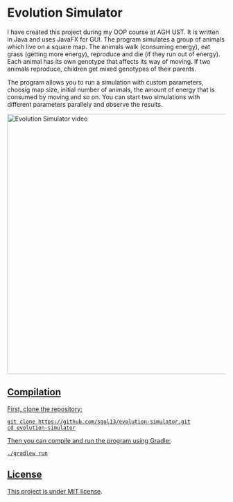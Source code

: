 # Evolution Simulator

I have created this project during my OOP course at AGH UST. It is written in Java and uses JavaFX for GUI. The program simulates a group of animals which live on a square map. The animals walk (consuming energy), eat grass (getting more energy), reproduce and die (if they run out of energy). Each animal has its own genotype that affects its way of moving. If two animals reproduce, children get mixed genotypes of their parents. 

The program allows you to run a simulation with custom parameters, choosig map size, initial number of animals, the amount of energy that is consumed by moving and so on. You can start two simulations with different parameters parallely and observe the results.

<a href="https://youtu.be/ABD29XPm-eA">
         <img alt="Evolution Simulator video" src="https://i.postimg.cc/yN4T37h7/play-screen.png" width=600>

## Compilation

First, clone the repository:
```
git clone https://github.com/sgol13/evolution-simulator.git
cd evolution-simulator
```

Then you can compile and run the program using Gradle:
```
./gradlew run
```

## License
This project is under MIT [license](LICENSE).
